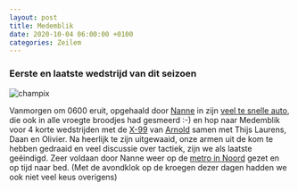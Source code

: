```yaml
---
layout: post
title: Medemblik
date: 2020-10-04 06:00:00 +0100
categories: Zeilem
---
```


### Eerste en laatste wedstrijd van dit seizoen

![champix](https://prisse.net/medemblik.jpg)  

Vanmorgen om 0600 eruit, opgehaald door [Nanne](https://www.linkedin.com/in/nanneosinga/) in zijn [veel te snelle auto](https://en.wikipedia.org/wiki/BMW_M54#M54B30), die ook in alle vroegte broodjes had gesmeerd :-) en hop naar Medemblik voor 4 korte wedstrijden met de [X-99](https://en.wikipedia.org/wiki/X-99) van [Arnold](https://www.linkedin.com/in/arnold-minderhoud-629b016/) samen met Thijs Laurens, Daan en Olivier. Na heerlijk te zijn uitgewaaid, onze armen uit de kom te hebben gedraaid en veel discussie over tactiek, zijn we als laatste geëindigd. Zeer voldaan door Nanne weer op de [metro in Noord](https://9292.nl/amsterdam/metrostation-noord) gezet en op tijd naar bed. (Met de avondklok op de kroegen dezer dagen hadden we ook niet veel keus overigens)
